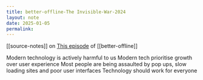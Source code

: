 ```yaml
---
title: better-offline-The Invisible-War-2024
layout: note
date: 2025-01-05
permalink:
---
```



[[source-notes]] on [This episode](https://podcastaddict.com/better-offline/episode/189241088) of [[better-offline]]

Modern technology is actively harmful to us
Modern tech prioritise growth over user experience
Most people are being assaulted by pop ups, slow loading sites and poor user interfaces
Technology should work for everyone